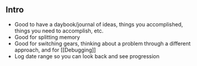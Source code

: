 ## Intro
* Good to have a daybook/journal of ideas, things you accomplished, things you need to accomplish, etc.
* Good for splitting memory
* Good for switching gears, thinking about a problem through a different approach, and for [[Debugging]]
* Log date range so you can look back and see progression